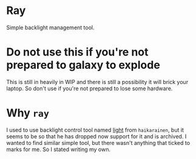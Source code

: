 # Ray
Simple backlight management tool.

# Do not use this if you're not prepared to galaxy to explode
This is still in heavily in WIP and there is still a possibility it will brick your laptop. So don't use if you're not prepared to lose some hardware.

# Why `ray`
I used to use backlight control tool named [light](https://github.com/haikarainen/light) from `haikarainen`, but it seems to be so that he has dropped now support for it and is archived. I wanted to find similar simple tool, but there wasn't anything that ticked to marks for me. So I stated writing my own.
